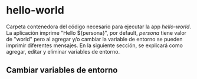 # hello-world
Carpeta contenedora del código necesario para ejecutar la app *hello-world*. La aplicación imprime "Hello ${persona}", por default, *persona* tiene valor de "world" pero al agregar y/o cambiar la variable de entorno se pueden imprimir diferentes mensajes. En la siguiente sección, se explicará como agregar, editar y eliminar variables de entorno.

## Cambiar variables de entorno

